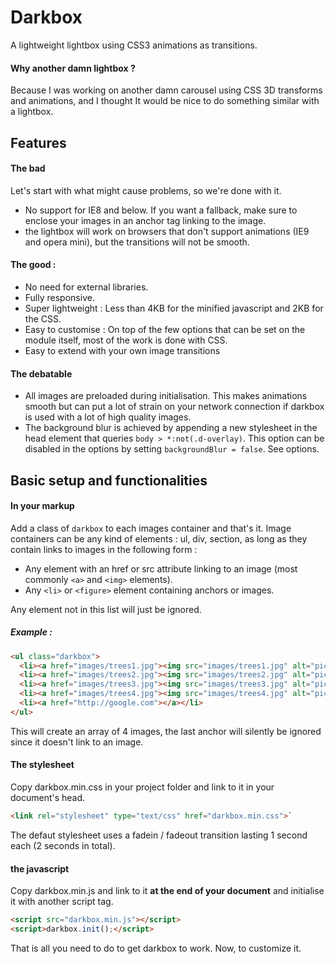 # Darkbox
A lightweight lightbox using CSS3 animations as transitions.

#### Why another damn lightbox ?
Because I was working on another damn carousel using CSS 3D transforms and animations, and I thought It would be nice to do something similar with a lightbox.

## Features

#### The bad
Let's start with what might cause problems, so we're done with it.
* No support for IE8 and below. If you want a fallback, make sure to enclose your images in an anchor tag linking to the image.
* the lightbox will work on browsers that don't support animations (IE9 and opera mini), but the transitions will not be smooth.

#### The good :
* No need for external libraries.
* Fully responsive.
* Super lightweight : Less than 4KB for the minified javascript and 2KB for the CSS.
* Easy to customise : On top of the few options that can be set on the module itself, most of the work is done with CSS.
* Easy to extend with your own image transitions

#### The debatable
* All images are preloaded during initialisation. This makes animations smooth but can put a lot of strain on your network connection if darkbox is used with a lot of high quality images.
* The background blur is achieved by appending a new stylesheet in the head element that queries `body > *:not(.d-overlay)`. This option can be disabled in the options by setting `backgroundBlur = false`. See options.

## Basic setup and functionalities

#### In your markup
Add a class of `darkbox` to each images container and that's it. 
Image containers can be any kind of elements : ul, div, section, as long as they contain links to images in the following form :
* Any element with an href or src attribute linking to an image (most commonly `<a>` and `<img>` elements).
* Any `<li>` or `<figure>` element containing anchors or images.

Any element not in this list will just be ignored.
##### Example :
```html
<ul class="darkbox">
  <li><a href="images/trees1.jpg"><img src="images/trees1.jpg" alt="picture of trees" /></a></li>
  <li><a href="images/trees2.jpg"><img src="images/trees2.jpg" alt="picture of trees" /></a></li>
  <li><a href="images/trees3.jpg"><img src="images/trees3.jpg" alt="picture of trees" /></a></li>
  <li><a href="images/trees4.jpg"><img src="images/trees4.jpg" alt="picture of trees" /></a></li>
  <li><a href="http://google.com"></a></li>
</ul>
```
This will create an array of 4 images, the last anchor will silently be ignored since it doesn't link to an image.

#### The stylesheet
Copy darkbox.min.css in your project folder and link to it in your document's head.
```html
<link rel="stylesheet" type="text/css" href="darkbox.min.css">`
```
The defaut stylesheet uses a fadein / fadeout transition lasting 1 second each (2 seconds in total).

#### the javascript
Copy darkbox.min.js and link to it **at the end of your document** and initialise it with another script tag.
```html
<script src="darkbox.min.js"></script>
<script>darkbox.init();</script>
```

That is all you need to do to get darkbox to work. Now, to customize it.





